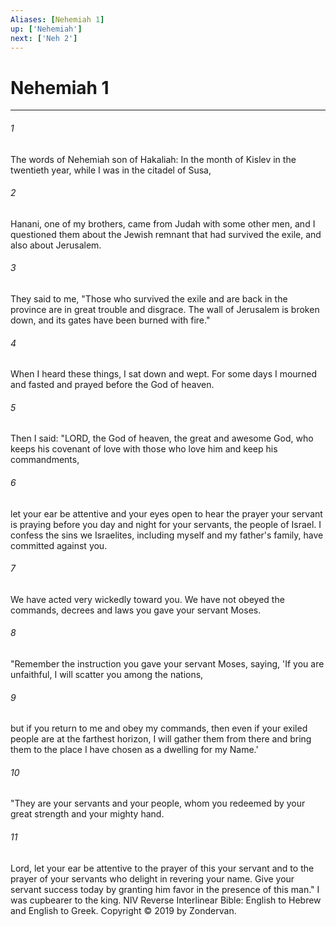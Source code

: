 ```yaml
---
Aliases: [Nehemiah 1]
up: ['Nehemiah']
next: ['Neh 2']
---
```

# Nehemiah 1

***


###### 1 
The words of Nehemiah son of Hakaliah: In the month of Kislev in the twentieth year, while I was in the citadel of Susa, 

###### 2 
Hanani, one of my brothers, came from Judah with some other men, and I questioned them about the Jewish remnant that had survived the exile, and also about Jerusalem. 

###### 3 
They said to me, "Those who survived the exile and are back in the province are in great trouble and disgrace. The wall of Jerusalem is broken down, and its gates have been burned with fire." 

###### 4 
When I heard these things, I sat down and wept. For some days I mourned and fasted and prayed before the God of heaven. 

###### 5 
Then I said: "LORD, the God of heaven, the great and awesome God, who keeps his covenant of love with those who love him and keep his commandments, 

###### 6 
let your ear be attentive and your eyes open to hear the prayer your servant is praying before you day and night for your servants, the people of Israel. I confess the sins we Israelites, including myself and my father's family, have committed against you. 

###### 7 
We have acted very wickedly toward you. We have not obeyed the commands, decrees and laws you gave your servant Moses. 

###### 8 
"Remember the instruction you gave your servant Moses, saying, 'If you are unfaithful, I will scatter you among the nations, 

###### 9 
but if you return to me and obey my commands, then even if your exiled people are at the farthest horizon, I will gather them from there and bring them to the place I have chosen as a dwelling for my Name.' 

###### 10 
"They are your servants and your people, whom you redeemed by your great strength and your mighty hand. 

###### 11 
Lord, let your ear be attentive to the prayer of this your servant and to the prayer of your servants who delight in revering your name. Give your servant success today by granting him favor in the presence of this man." I was cupbearer to the king. NIV Reverse Interlinear Bible: English to Hebrew and English to Greek. Copyright © 2019 by Zondervan.
